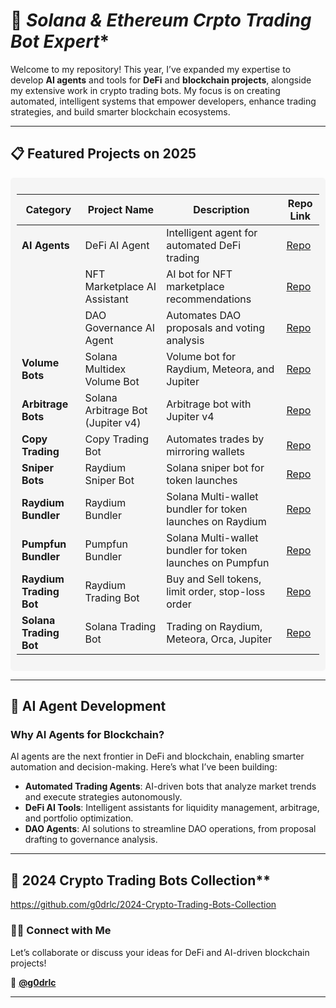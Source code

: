 

# 🚀 *Solana & Ethereum Crpto Trading Bot Expert**  
Welcome to my repository! This year, I’ve expanded my expertise to develop **AI agents** and tools for **DeFi** and **blockchain projects**, alongside my extensive work in crypto trading bots. My focus is on creating automated, intelligent systems that empower developers, enhance trading strategies, and build smarter blockchain ecosystems.  

---

## 📋 **Featured Projects on 2025**  

<div style="background-color: #f5f5f5; padding: 10px; border-radius: 5px;">

| **Category**           | **Project Name**                      | **Description**                              | **Repo Link**                                                                 |
|-------------------------|---------------------------------------|----------------------------------------------|------------------------------------------------------------------------------|
| **AI Agents**          | DeFi AI Agent                        | Intelligent agent for automated DeFi trading | [Repo](https://github.com/g0drlc/DeFi-AI-Agent)                              |
|                        | NFT Marketplace AI Assistant          | AI bot for NFT marketplace recommendations   | [Repo](https://github.com/g0drlc/NFT-AI-Agent)                               |
|                        | DAO Governance AI Agent               | Automates DAO proposals and voting analysis  | [Repo](https://github.com/g0drlc/DAO-Governance-Agent)                       |
| **Volume Bots**         | Solana Multidex Volume Bot            | Volume bot for Raydium, Meteora, and Jupiter | [Repo](https://github.com/g0drlc/Solana-MultiDex-Volume-Bot)                |
| **Arbitrage Bots**      | Solana Arbitrage Bot (Jupiter v4)     | Arbitrage bot with Jupiter v4                | [Repo](https://github.com/g0drlc/Solana-Arbitrage-Bot)                       |
| **Copy Trading**        | Copy Trading Bot                     | Automates trades by mirroring wallets        | [Repo](https://github.com/g0drlc/Copy-Trading-Bot)                           |
| **Sniper Bots**         | Raydium Sniper Bot                   | Solana sniper bot for token launches         | [Repo](https://github.com/g0drlc/Raydium-Sniper-Bot)   
| **Raydium Bundler**         | Raydium Bundler                   | Solana Multi-wallet bundler for token launches on Raydium | [Repo](https://github.com/g0drlc/Solana-Raydium-Bundler) |
| **Pumpfun Bundler**         | Pumpfun Bundler                   | Solana Multi-wallet bundler for token launches on Pumpfun | [Repo](https://github.com/g0drlc/pumpfun-bundler) |
| **Raydium Trading Bot**         | Raydium Trading Bot           | Buy and Sell tokens, limit order, stop-loss order | [Repo](https://github.com/g0drlc/Raydium-trading-bot) |
| **Solana Trading Bot**         | Solana Trading Bot           | Trading on Raydium, Meteora, Orca, Jupiter | [Repo](https://github.com/g0drlc/Solana-trading-bot) |


</div>

---

## 🌟 **AI Agent Development**  
### Why AI Agents for Blockchain?
AI agents are the next frontier in DeFi and blockchain, enabling smarter automation and decision-making. Here’s what I’ve been building:  
- **Automated Trading Agents**: AI-driven bots that analyze market trends and execute strategies autonomously.  
- **DeFi AI Tools**: Intelligent assistants for liquidity management, arbitrage, and portfolio optimization.  
- **DAO Agents**: AI solutions to streamline DAO operations, from proposal drafting to governance analysis.  

---

## 🚀 2024 Crypto Trading Bots Collection**  
https://github.com/g0drlc/2024-Crypto-Trading-Bots-Collection

### 👨‍💻 **Connect with Me**  
Let’s collaborate or discuss your ideas for DeFi and AI-driven blockchain projects!  

💼 **[@g0drlc](https://t.me/g0drlc)**  

---
